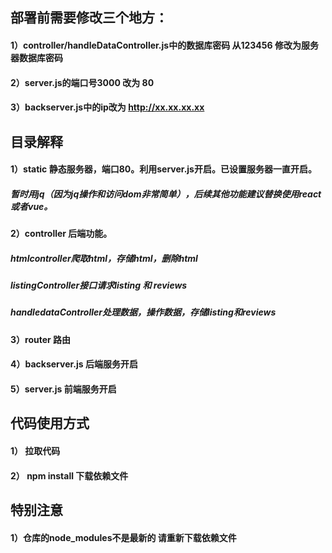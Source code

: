 ## 部署前需要修改三个地方：
#### 1）controller/handleDataController.js中的数据库密码 从123456 修改为服务器数据库密码
#### 2）server.js的端口号3000 改为 80
#### 3）backserver.js中的ip改为 http://xx.xx.xx.xx


## 目录解释
#### 1）static 静态服务器，端口80。利用server.js开启。已设置服务器一直开启。
#####    暂时用jq（因为jq操作和访问dom非常简单），后续其他功能建议替换使用react或者vue。
#### 2）controller 后端功能。
#####    htmlcontroller爬取html，存储html，删除html
#####    listingController接口请求listing 和 reviews
#####    handledataController处理数据，操作数据，存储listing和reviews
#### 3）router 路由    
#### 4）backserver.js 后端服务开启
#### 5）server.js 前端服务开启

## 代码使用方式
#### 1） 拉取代码
#### 2） npm install 下载依赖文件

## 特别注意
#### 1）仓库的node_modules不是最新的 请重新下载依赖文件
